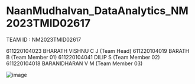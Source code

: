 # NaanMudhalvan_DataAnalytics_NM2023TMID02617

TEAM ID : NM2023TMID02617

611220104023		BHARATH VISHNU C J (Team Head) 
611220104019		BARATH B (Team Member 01) 
611220104041		DILIP S (Team Member 02)
611220104018		BARANIDHARAN V M (Team Member 03)

![image](https://github.com/cjbharath/NaanMudhalvan_DataAnalytics_NM2023TMID02617/assets/98733219/e8c13462-8cda-4050-9c1d-0bf824cb1757)

